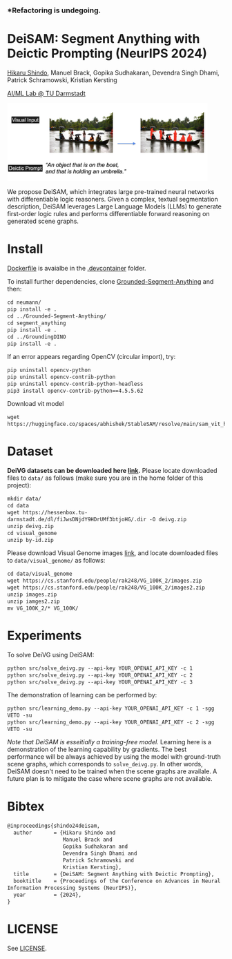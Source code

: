 ### *Refactoring is undegoing.
<!-- <p align="center">
  <img src="./imgs/deisam_logo_eye.png">
</p>  -->

# DeiSAM: Segment Anything with Deictic Prompting (NeurIPS 2024)
[Hikaru Shindo](https://www.hikarushindo.com/), Manuel Brack, Gopika Sudhakaran, Devendra Singh Dhami, Patrick Schramowski, Kristian Kersting

[AI/ML Lab @ TU Darmstadt](https://ml-research.github.io/index.html)

<p align="left">
  <img src="./imgs/deisam_task.png", height=180>
</p>
We propose DeiSAM, which integrates large pre-trained neural networks with differentiable logic reasoners. Given a complex, textual segmentation description, DeiSAM leverages Large Language Models (LLMs) to generate first-order logic rules and performs differentiable forward reasoning on generated scene graphs.


# Install
[Dockerfile](.devcontainer/Dockerfile) is avaialbe in the [.devcontainer](.devcontainer) folder.

To install further dependencies, clone [Grounded-Segment-Anything](https://github.com/IDEA-Research/Grounded-Segment-Anything) and then:
<!-- and [GroundingDINO](https://github.com/IDEA-Research/GroundingDINO) repositories, and then-->
<!-- in the [Grounded-Segment-Anything](./Grounded-Segment-Anything) folder,  -->
```
cd neumann/
pip install -e .
cd ../Grounded-Segment-Anything/
cd segment_anything
pip install -e .
cd ../GroundingDINO
pip install -e .
```

If an error appears regarding OpenCV (circular import), try:
```
pip uninstall opencv-python
pip uninstall opencv-contrib-python
pip uninstall opencv-contrib-python-headless
pip3 install opencv-contrib-python==4.5.5.62
```

Download vit model
```
wget https://huggingface.co/spaces/abhishek/StableSAM/resolve/main/sam_vit_h_4b8939.pth
```

# Dataset
**DeiVG datasets can be downloaded here
[link](https://hessenbox.tu-darmstadt.de/getlink/fiJwsDNjdY9HDrUMf3btjoHG/).** Please locate downloaded files to `data/` as follows (make sure you are in the home folder of this project):
```
mkdir data/
cd data
wget https://hessenbox.tu-darmstadt.de/dl/fiJwsDNjdY9HDrUMf3btjoHG/.dir -O deivg.zip
unzip deivg.zip
cd visual_genome
unzip by-id.zip
```


Please download Visual Genome images [link](https://homes.cs.washington.edu/~ranjay/visualgenome/api.html), and locate downloaded files to `data/visual_genome/` as follows:
```
cd data/visual_genome
wget https://cs.stanford.edu/people/rak248/VG_100K_2/images.zip
wget https://cs.stanford.edu/people/rak248/VG_100K_2/images2.zip
unzip images.zip
unzip iamges2.zip
mv VG_100K_2/* VG_100K/
```


# Experiments
To solve DeiVG using DeiSAM:
```
python src/solve_deivg.py --api-key YOUR_OPENAI_API_KEY -c 1
python src/solve_deivg.py --api-key YOUR_OPENAI_API_KEY -c 2
python src/solve_deivg.py --api-key YOUR_OPENAI_API_KEY -c 3
```


The demonstration of learning can be performed by:
```
python src/learning_demo.py --api-key YOUR_OPENAI_API_KEY -c 1 -sgg VETO -su
python src/learning_demo.py --api-key YOUR_OPENAI_API_KEY -c 2 -sgg VETO -su
```
*Note that DeiSAM is esseitially a training-free model.* Learning here is a demonstration of the learning capability by gradients. The best performance will be always achieved by using the model with ground-truth scene graphs, which corresponds to `solve_deivg.py`. 
In other words, DeiSAM doesn't need to be trained when the scene graphs are availale. A future plan is to mitigate the case where scene graphs are not available.


# Bibtex
```
@inproceedings{shindo24deisam,
  author       = {Hikaru Shindo and
                  Manuel Brack and
                  Gopika Sudhakaran and
                  Devendra Singh Dhami and
                  Patrick Schramowski and
                  Kristian Kersting},
  title        = {DeiSAM: Segment Anything with Deictic Prompting},
  booktitle    = {Proceedings of the Conference on Advances in Neural Information Processing Systems (NeurIPS)},
  year         = {2024},
}

```



# LICENSE
See [LICENSE](./LICENSE).

